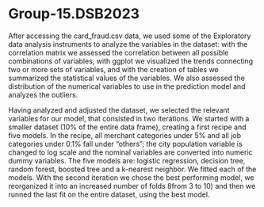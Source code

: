 # Group-15.DSB2023
After accessing the card_fraud.csv data, we used some of the Exploratory data analysis instruments to analyze the variables in the dataset: with the correlation matrix we assessed the correlation between all possible combinations of variables, with ggplot we visualized the trends connecting two or more sets of variables, and with the creation of tables we summarized the statistical values of the variables. We also assessed the distribution of the numerical variables to use in the prediction model and analyzes the outliers. 

Having analyzed and adjusted the dataset, we selected the relevant variables for our model, that consisted in two iterations. We started with a smaller dataset (10% of the entire data frame), creating a first recipe and five models. In the recipe, all merchant categories under 5% and all job categories under 0.1%  fall under “others”; the city population variable is changed to log scale and the nominal variables are converted into numeric dummy variables. The five models are:  logistic regression, decision tree, random forest, boosted tree and a k-nearest neighbor. We fitted each of the models. 
With the second iteration we chose the best performing model, we reorganized it into an increased number of folds 8from 3 to 10) and then we runned the last fit on the entire dataset, using the best model.
